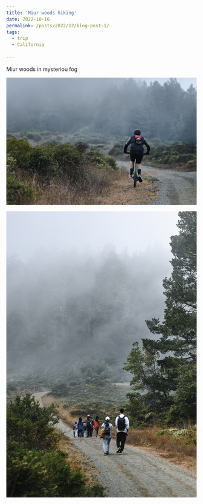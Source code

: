 ```yaml
---
title: 'Miur woods hiking'
date: 2022-10-16
permalink: /posts/2022/12/blog-post-1/
tags:
  - trip
  - California

---
```


Miur woods in mysteriou fog

![](images/posts/0100.jpg)

![](images/posts/0101.jpg)